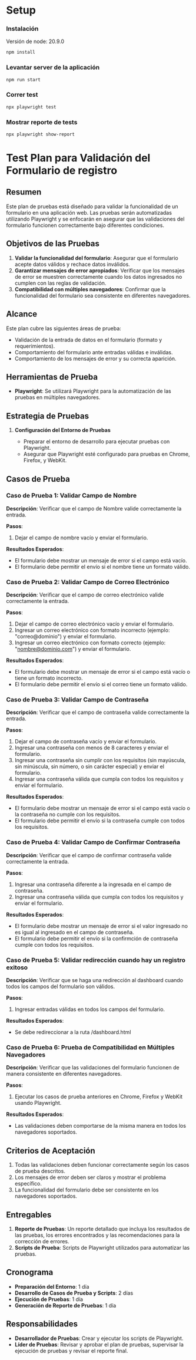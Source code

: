 # Setup

### Instalación

Versión de node: 20.9.0

```bash
npm install
```

### Levantar server de la aplicación

```bash
npm run start
```

### Correr test

```bash
npx playwright test
```

### Mostrar reporte de tests

```bash
npx playwright show-report
```

# Test Plan para Validación del Formulario de registro

## Resumen

Este plan de pruebas está diseñado para validar la funcionalidad de un formulario en una aplicación web. Las pruebas serán automatizadas utilizando Playwright y se enfocarán en asegurar que las validaciones del formulario funcionen correctamente bajo diferentes condiciones.

## Objetivos de las Pruebas

1. **Validar la funcionalidad del formulario**: Asegurar que el formulario acepte datos válidos y rechace datos inválidos.
2. **Garantizar mensajes de error apropiados**: Verificar que los mensajes de error se muestren correctamente cuando los datos ingresados no cumplen con las reglas de validación.
3. **Compatibilidad con múltiples navegadores**: Confirmar que la funcionalidad del formulario sea consistente en diferentes navegadores.

## Alcance

Este plan cubre las siguientes áreas de prueba:

- Validación de la entrada de datos en el formulario (formato y requerimientos).
- Comportamiento del formulario ante entradas válidas e inválidas.
- Comportamiento de los mensajes de error y su correcta aparición.

## Herramientas de Prueba

- **Playwright**: Se utilizará Playwright para la automatización de las pruebas en múltiples navegadores.

## Estrategia de Pruebas

1. **Configuración del Entorno de Pruebas**

   - Preparar el entorno de desarrollo para ejecutar pruebas con Playwright.
   - Asegurar que Playwright esté configurado para pruebas en Chrome, Firefox, y WebKit.

## Casos de Prueba

### Caso de Prueba 1: Validar Campo de Nombre

**Descripción**: Verificar que el campo de Nombre valide correctamente la entrada.

**Pasos**:

1. Dejar el campo de nombre vacío y enviar el formulario.

**Resultados Esperados**:

- El formulario debe mostrar un mensaje de error si el campo está vacío.
- El formulario debe permitir el envío si el nombre tiene un formato válido.

### Caso de Prueba 2: Validar Campo de Correo Electrónico

**Descripción**: Verificar que el campo de correo electrónico valide correctamente la entrada.

**Pasos**:

1. Dejar el campo de correo electrónico vacío y enviar el formulario.
2. Ingresar un correo electrónico con formato incorrecto (ejemplo: "correo@dominio") y enviar el formulario.
3. Ingresar un correo electrónico con formato correcto (ejemplo: "nombre@dominio.com") y enviar el formulario.

**Resultados Esperados**:

- El formulario debe mostrar un mensaje de error si el campo está vacío o tiene un formato incorrecto.
- El formulario debe permitir el envío si el correo tiene un formato válido.

### Caso de Prueba 3: Validar Campo de Contraseña

**Descripción**: Verificar que el campo de contraseña valide correctamente la entrada.

**Pasos**:

1. Dejar el campo de contraseña vacío y enviar el formulario.
2. Ingresar una contraseña con menos de 8 caracteres y enviar el formulario.
3. Ingresar una contraseña sin cumplir con los requisitos (sin mayúscula, sin minúscula, sin número, o sin carácter especial) y enviar el formulario.
4. Ingresar una contraseña válida que cumpla con todos los requisitos y enviar el formulario.

**Resultados Esperados**:

- El formulario debe mostrar un mensaje de error si el campo está vacío o la contraseña no cumple con los requisitos.
- El formulario debe permitir el envío si la contraseña cumple con todos los requisitos.

### Caso de Prueba 4: Validar Campo de Confirmar Contraseña

**Descripción**: Verificar que el campo de confirmar contraseña valide correctamente la entrada.

**Pasos**:

1. Ingresar una contraseña diferente a la ingresada en el campo de contraseña.
2. Ingresar una contraseña válida que cumpla con todos los requisitos y enviar el formulario.

**Resultados Esperados**:

- El formulario debe mostrar un mensaje de error si el valor ingresado no es igual al ingresado en el campo de contraseña.
- El formulario debe permitir el envío si la confirmción de contraseña cumple con todos los requisitos.

### Caso de Prueba 5: Validar redirección cuando hay un registro exitoso

**Descripción**: Verificar que se haga una redirección al dashboard cuando todos los campos del formulario son válidos.

**Pasos**:

1. Ingresar entradas válidas en todos los campos del formulario.

**Resultados Esperados**:

- Se debe redireccionar a la ruta /dashboard.html

### Caso de Prueba 6: Prueba de Compatibilidad en Múltiples Navegadores

**Descripción**: Verificar que las validaciones del formulario funcionen de manera consistente en diferentes navegadores.

**Pasos**:

1. Ejecutar los casos de prueba anteriores en Chrome, Firefox y WebKit usando Playwright.

**Resultados Esperados**:

- Las validaciones deben comportarse de la misma manera en todos los navegadores soportados.

## Criterios de Aceptación

1. Todas las validaciones deben funcionar correctamente según los casos de prueba descritos.
2. Los mensajes de error deben ser claros y mostrar el problema específico.
3. La funcionalidad del formulario debe ser consistente en los navegadores soportados.

## Entregables

1. **Reporte de Pruebas**: Un reporte detallado que incluya los resultados de las pruebas, los errores encontrados y las recomendaciones para la corrección de errores.
2. **Scripts de Prueba**: Scripts de Playwright utilizados para automatizar las pruebas.

## Cronograma

- **Preparación del Entorno**: 1 día
- **Desarrollo de Casos de Prueba y Scripts**: 2 días
- **Ejecución de Pruebas**: 1 día
- **Generación de Reporte de Pruebas**: 1 día

## Responsabilidades

- **Desarrollador de Pruebas**: Crear y ejecutar los scripts de Playwright.
- **Líder de Pruebas**: Revisar y aprobar el plan de pruebas, supervisar la ejecución de pruebas y revisar el reporte final.
